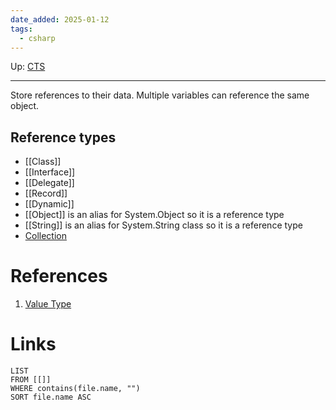 ```yaml
---
date_added: 2025-01-12
tags:
  - csharp
---
```

Up: [CTS](CTS.md)
___
 Store references to their data. Multiple variables can reference the same object.
## Reference types
- [[Class]]
- [[Interface]]
- [[Delegate]]
- [[Record]]
- [[Dynamic]]
- [[Object]] is an alias for System.Object so it is a reference type
- [[String]] is an alias for System.String class so it is a reference type
- [Collection](Collection)


# References
 1. [Value Type](Value%20Type.md)
# Links
```dataview
LIST
FROM [[]]
WHERE contains(file.name, "")
SORT file.name ASC
```
